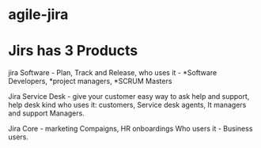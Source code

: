 # agile-jira


# Jirs has 3 Products
jira Software - Plan, Track and Release,
     who uses it - 
     *Software Developers, 
     *project managers, 
     *SCRUM Masters

     

Jira Service Desk - give your customer easy way to ask help and support, help desk kind
     who uses it: customers, Service desk agents, It managers and support Managers.

Jira Core - marketing Compaigns, HR onboardings
     Who users it - Business users.


 
